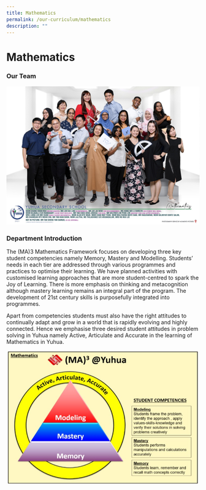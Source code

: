 ```yaml
---
title: Mathematics
permalink: /our-curriculum/mathematics
description: ""
---
```

# **Mathematics**

### Our Team


![](/images/MATH.jpg)

### Department Introduction    

The (MA)3 Mathematics Framework focuses on developing three key student competencies namely Memory, Mastery and Modelling. Students’ needs in each tier are addressed through various programmes and practices to optimise their learning. We have planned activities with customised learning approaches that are more student-centred to spark the Joy of Learning. There is more emphasis on thinking and metacognition although mastery learning remains an integral part of the program. The development of 21st century skills is purposefully integrated into programmes.   
  
Apart from competencies students must also have the right attitudes to continually adapt and grow in a world that is rapidly evolving and highly connected. Hence we emphasise three desired student attitudes in problem solving in Yuhua namely Active, Articulate and Accurate in the learning of Mathematics in Yuhua.

![](/images/math%20framework.jpg)